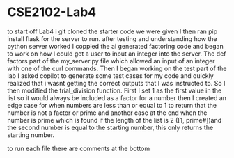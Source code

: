 # CSE2102-Lab4

to start off Lab4 i git cloned the starter code we were given I then ran pip install flask for the server to run. after testing and understanding how the python server worked I coppied the ai generated factoring code and began to work on how I could get a user to input an integer into the server. The def factors part of the my_server.py file which allowed an input of an integer with one of the curl commands. Then I began working on the test part of the lab I asked copilot to generate some test cases for my code and quickly realized that i wasnt getting the correct outputs that I was instructed to. So I then modified the trial_division function. First I set 1 as the first value in the list so it would always be included as a factor for a number then I created an edge case for when numbers are less than or equal to 1 to return that the number is not a factor or prime and another case at the end when the number is prime which is found if the length of the list is 2 ([1, prime#])and the second number is equal to the starting number, this only returns the starting number.

to run each file there are comments at the bottom 
